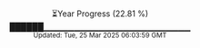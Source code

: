 <p align="center">
⏳Year Progress (22.81 %)<br>
██████▁▁▁▁▁▁▁▁▁▁▁▁▁▁▁▁▁▁▁▁▁▁▁▁ <br>
<sub>Updated: Tue, 25 Mar 2025 06:03:59 GMT</sub>
</p>

